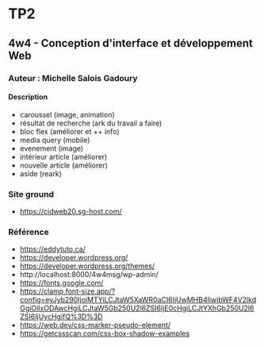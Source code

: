 # TP2
## 4w4 - Conception d'interface et développement Web
### Auteur : Michelle Salois Gadoury
#### Description
- caroussel (image, animation)
- résultat de recherche (ark du travail a faire)
- bloc flex (améliorer et ++ info)
- media query (mobile)
- evenement (image)
- intérieur article (améliorer)
- nouvelle article (améliorer)
- aside (reark)


### Site ground
- https://cidweb20.sg-host.com/

### Référence
- https://eddytuto.ca/
- https://developer.wordpress.org/
- https://developer.wordpress.org/themes/
- http://localhost:8000/4w4msg/wp-admin/
- https://fonts.google.com/
- https://clamp.font-size.app/?config=eyJyb290IjoiMTYiLCJtaW5XaWR0aCI6IjUwMHB4IiwibWF4V2lkdGgiOiIxODAwcHgiLCJtaW5Gb250U2l6ZSI6IjE0cHgiLCJtYXhGb250U2l6ZSI6IjUycHgifQ%3D%3D
- https://web.dev/css-marker-pseudo-element/
- https://getcssscan.com/css-box-shadow-examples